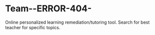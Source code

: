 # Team--ERROR-404-
 Online personalized learning remediation/tutoring tool. Search for best teacher for specific topics. 
